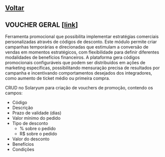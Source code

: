 [Voltar](./00_INDEX.md)
---

## VOUCHER GERAL [[link](https://sandbox.solaryum.com.br/fotus-yfe/configuracoes/vouchers)]

Ferramenta promocional que possibilita implementar estratégias comerciais personalizadas através de códigos de desconto.
Este módulo permite criar campanhas temporárias e direcionadas que estimulam a conversão de vendas em momentos
estratégicos, com flexibilidade para definir diferentes modalidades de benefícios financeiros. A plataforma gera códigos
promocionais configuráveis que podem ser distribuídos em ações de marketing específicas, possibilitando mensuração
precisa de resultados por campanha e incentivando comportamentos desejados dos integradores, como aumento de ticket
médio ou primeira compra.

CRUD no Solaryum para criação de vouchers de promoção, contendo os campos:

- Código
- Descrição
- Prazo de validade (dias)
- Valor mínimo do pedido
- Tipo de desconto
    - % sobre o pedido
    - R$ sobre o pedido
- Valor do desconto
- Benefícios
- Condições
